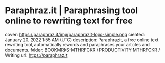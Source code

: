 # Paraphraz.it | Paraphrasing tool online to rewriting text for free

cover: https://paraphraz.it/img/paraphrazit-logo-simple.png
created: January 20, 2022 1:55 AM (UTC)
description: Paraphrazit, a free online text rewriting tool, automatically rewords and paraphrases your articles and documents.
folder: BOOKMRKS-MTHRFCKR / PRODUCTIVITY-MTHRFCKR / Writing
url: https://paraphraz.it